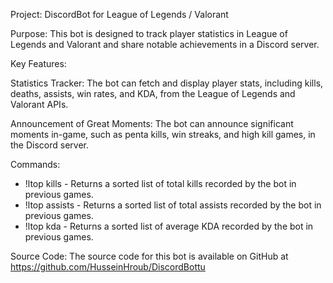 Project: DiscordBot for League of Legends / Valorant

Purpose: This bot is designed to track player statistics in League of Legends and Valorant and share notable achievements in a Discord server.

Key Features:

Statistics Tracker: The bot can fetch and display player stats, including kills, deaths, assists, win rates, and KDA, from the League of Legends and Valorant APIs.

Announcement of Great Moments: The bot can announce significant moments in-game, such as penta kills, win streaks, and high kill games, in the Discord server.

Commands:

- !ltop kills - Returns a sorted list of total kills recorded by the bot in previous games.<br>
- !ltop assists - Returns a sorted list of total assists recorded by the bot in previous games.<br>
- !ltop kda - Returns a sorted list of average KDA recorded by the bot in previous games.<br>

Source Code: The source code for this bot is available on GitHub at https://github.com/HusseinHroub/DiscordBottu
